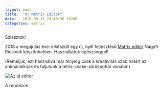 ```yaml
---
layout: post
title:  "Új Mátrix Editor"
date:   2018-09-13 23:40:30 +0200
categories: matrix
---
```


Sziasztok!

2018 a megújulás éve: elkészült egy új, nyílt fejlesztésű [Mátrix editor][qpy-github] Nagyfi Ricsinek köszönhetően. Használjátok egészséggel!

(Reméljük, ezt használva már _tényleg_ csak a kreativitás szab határt az animációknak és túljutunk a tetris-snake-söröspohár vonalon)

![Az új editor](https://raw.githubusercontent.com/sedthh/schonherz-matrix/2a40146e2092fdc6ba3d91cf33690b448071bec8/images/editor.gif)

A rendezők

[qpy-github]: https://github.com/sedthh/schonherz-matrix
